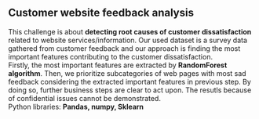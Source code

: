 ## Customer website feedback analysis

This challenge is about **detecting root causes of customer dissatisfaction** related to website services/information.
Our used dataset is a survey data gathered from customer feedback and our approach is finding the most important features contributing to the customer dissatisfaction.    
Firstly, the most important features are extracted by **RandomForest algorithm**. Then, we prioritize subcategories of web pages with most sad feedback considering the extracted important features in previous step. By doing so, further business steps are clear to act upon. The resutls because of confidential issues cannot be demonstrated.  
Python libraries: **Pandas, numpy, Sklearn**
